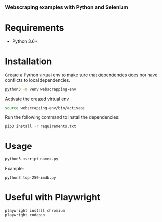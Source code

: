 ### Webscraping examples with Python and Selenium

# Requirements

- Python 3.6+

# Installation

Create a Python virtual env to make sure that dependencies does not have conflicts to local dependencies.

```bash
python3 -m venv webscrapping-env
```

Activate the created virtual env

```bash
source webscrapping-env/bin/activate
```

Run the following command to install the dependencies:

```bash
pip3 install -r requirements.txt
```

# Usage

```bash
python3 <script_name>.py
```

Example:

```bash
python3 top-250-imdb.py
```

# Useful with Playwright

```
playwright install chromium
playwright codegen
```
